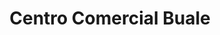 ---
title: "Centro Comercial Buale"
url: /la-serena/centro-comercial-buale/
shop: centro comercial
---